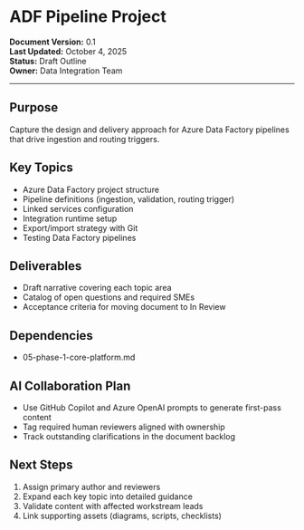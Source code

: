# ADF Pipeline Project

**Document Version:** 0.1  
**Last Updated:** October 4, 2025  
**Status:** Draft Outline  
**Owner:** Data Integration Team

---

## Purpose

Capture the design and delivery approach for Azure Data Factory pipelines that drive ingestion and routing triggers.

## Key Topics

- Azure Data Factory project structure
- Pipeline definitions (ingestion, validation, routing trigger)
- Linked services configuration
- Integration runtime setup
- Export/import strategy with Git
- Testing Data Factory pipelines

## Deliverables

- Draft narrative covering each topic area
- Catalog of open questions and required SMEs
- Acceptance criteria for moving document to In Review

## Dependencies

- 05-phase-1-core-platform.md

## AI Collaboration Plan

- Use GitHub Copilot and Azure OpenAI prompts to generate first-pass content
- Tag required human reviewers aligned with ownership
- Track outstanding clarifications in the document backlog

## Next Steps

1. Assign primary author and reviewers
2. Expand each key topic into detailed guidance
3. Validate content with affected workstream leads
4. Link supporting assets (diagrams, scripts, checklists)
